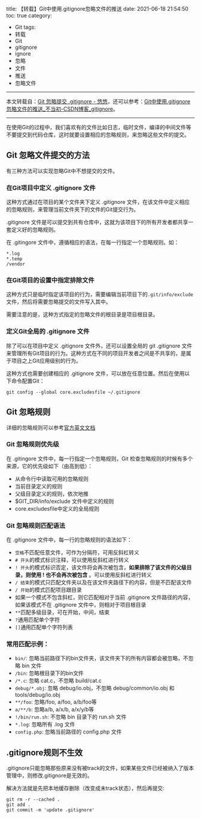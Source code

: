 title: 【转载】Git中使用.gitignore忽略文件的推送
date: 2021-06-18 21:54:50
toc: true
category: 
 - Git
tags: 
 - 转载
 - Git
 - gitignore
 - ignore
 - 忽略
 - 文件
 - 推送
 - 忽略文件
---

本文转载自：[Git 忽略提交 .gitignore - 悠悠](http://uusama.com/542.html)，还可以参考：[Git中使用.gitignore忽略文件的推送_不当初-CSDN博客_gitignore](https://blog.csdn.net/lk142500/article/details/82869018)。

---

在使用Git的过程中，我们喜欢有的文件比如日志，临时文件，编译的中间文件等不要提交到代码仓库，这时就要设置相应的忽略规则，来忽略这些文件的提交。

## Git 忽略文件提交的方法

有三种方法可以实现忽略Git中不想提交的文件。


<!-- more -->


### 在Git项目中定义 .gitignore 文件

这种方式通过在项目的某个文件夹下定义 .gitignore 文件，在该文件中定义相应的忽略规则，来管理当前文件夹下的文件的Git提交行为。

.gitignore 文件是可以提交到共有仓库中，这就为该项目下的所有开发者都共享一套定义好的忽略规则。

在 .gitingore 文件中，遵循相应的语法，在每一行指定一个忽略规则。如：

```
*.log
*.temp
/vendor
```

### 在Git项目的设置中指定排除文件

这种方式只是临时指定该项目的行为，需要编辑当前项目下的`.git/info/exclude`文件，然后将需要忽略提交的文件写入其中。

需要注意的是，这种方式指定的忽略文件的根目录是项目根目录。

### 定义Git全局的 .gitignore 文件

除了可以在项目中定义 .gitignore 文件外，还可以设置全局的 git .gitignore 文件来管理所有Git项目的行为。这种方式在不同的项目开发者之间是不共享的，是属于项目之上Git应用级别的行为。

这种方式也需要创建相应的 .gitignore 文件，可以放在任意位置。然后在使用以下命令配置Git：

```
git config --global core.excludesfile ~/.gitignore
```

## Git 忽略规则

详细的忽略规则可以参考[官方英文文档](https://git-scm.com/docs/gitignore)

### Git 忽略规则优先级

在 .gitingore 文件中，每一行指定一个忽略规则，Git 检查忽略规则的时候有多个来源，它的优先级如下（由高到低）：

* 从命令行中读取可用的忽略规则
* 当前目录定义的规则
* 父级目录定义的规则，依次地推
* $GIT_DIR/info/exclude 文件中定义的规则
* core.excludesfile中定义的全局规则

### Git 忽略规则匹配语法

在 .gitignore 文件中，每一行的忽略规则的语法如下：

* `空格`不匹配任意文件，可作为分隔符，可用反斜杠转义
* `# 开头`的模式标识注释，可以使用反斜杠进行转义
* `! 开头`的模式标识否定，该文件将会再次被包含，**如果排除了该文件的父级目录，则使用 ! 也不会再次被包含** 。可以使用反斜杠进行转义
* `/ 结束`的模式只匹配文件夹以及在该文件夹路径下的内容，但是不匹配该文件
* `/ 开始`的模式匹配项目跟目录
* 如果一个模式不包含斜杠，则它匹配相对于当前 .gitignore 文件路径的内容，如果该模式不在 .gitignore 文件中，则相对于项目根目录
* `**`匹配多级目录，可在开始，中间，结束
* `?`通用匹配单个字符
* `[]`通用匹配单个字符列表

### 常用匹配示例：

* `bin/`: 忽略当前路径下的bin文件夹，该文件夹下的所有内容都会被忽略，不忽略 bin 文件
* `/bin`: 忽略根目录下的bin文件
* `/*.c`: 忽略 cat.c，不忽略 build/cat.c
* `debug/*.obj`: 忽略 debug/io.obj，不忽略 debug/common/io.obj 和 tools/debug/io.obj
* `**/foo`: 忽略/foo, a/foo, a/b/foo等
* `a/**/b`: 忽略a/b, a/x/b, a/x/y/b等
* `!/bin/run.sh`: 不忽略 bin 目录下的 run.sh 文件
* `*.log`: 忽略所有 .log 文件
* `config.php`: 忽略当前路径的 config.php 文件

## .gitignore规则不生效

.gitignore只能忽略那些原来没有被track的文件，如果某些文件已经被纳入了版本管理中，则修改.gitignore是无效的。

解决方法就是先把本地缓存删除（改变成未track状态），然后再提交:

```
git rm -r --cached .
git add .
git commit -m 'update .gitignore'
```
